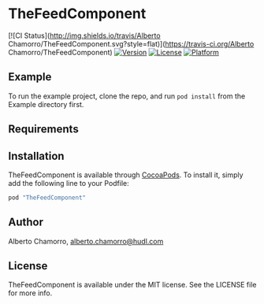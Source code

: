 # TheFeedComponent

[![CI Status](http://img.shields.io/travis/Alberto Chamorro/TheFeedComponent.svg?style=flat)](https://travis-ci.org/Alberto Chamorro/TheFeedComponent)
[![Version](https://img.shields.io/cocoapods/v/TheFeedComponent.svg?style=flat)](http://cocoapods.org/pods/TheFeedComponent)
[![License](https://img.shields.io/cocoapods/l/TheFeedComponent.svg?style=flat)](http://cocoapods.org/pods/TheFeedComponent)
[![Platform](https://img.shields.io/cocoapods/p/TheFeedComponent.svg?style=flat)](http://cocoapods.org/pods/TheFeedComponent)

## Example

To run the example project, clone the repo, and run `pod install` from the Example directory first.

## Requirements

## Installation

TheFeedComponent is available through [CocoaPods](http://cocoapods.org). To install
it, simply add the following line to your Podfile:

```ruby
pod "TheFeedComponent"
```

## Author

Alberto Chamorro, alberto.chamorro@hudl.com

## License

TheFeedComponent is available under the MIT license. See the LICENSE file for more info.
